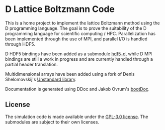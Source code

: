 D Lattice Boltzmann Code
===

This is a home project to implement the lattice Boltzmann method using the D programming language. The goal is to prove the suitability of the D programming language for scientific computing / HPC. Parallelization has been implemented through the use of MPI, and parallel I/O is handled through HDF5.

D HDF5 bindings have been added as a submodule [hdf5-d](http://github.com/SFrijters/hdf5-d), while D MPI bindings are still a work in progress and are currently handled through a partial header translation.

Multidimensional arrays have been added using a fork of Denis Shelomovskij's [Unstandard library](https://bitbucket.org/SFrijters/unstandard).

Documentation is generated using DDoc and Jakob Ovrum's [bootDoc](http://github.com/JakobOvrum/bootDoc).

## License

The simulation code is made available under the [GPL-3.0 license](http://www.gnu.org/licenses/gpl-3.0.txt). The submodules are subject to their own licenses.

